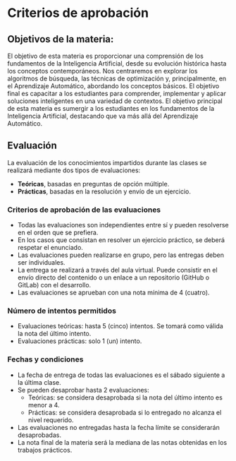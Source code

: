 # Criterios de aprobación

## Objetivos de la materia:

El objetivo de esta materia es proporcionar una comprensión de los fundamentos de la Inteligencia Artificial, desde su 
evolución histórica hasta los conceptos contemporáneos. Nos centraremos en explorar los algoritmos de búsqueda, las 
técnicas de optimización y, principalmente, en el Aprendizaje Automático, abordando los conceptos básicos. El objetivo 
final es capacitar a los estudiantes para comprender, implementar y aplicar soluciones inteligentes en una variedad de 
contextos. El objetivo principal de esta materia es sumergir a los estudiantes en los fundamentos de la Inteligencia 
Artificial, destacando que va más allá del Aprendizaje Automático. 

## Evaluación

La evaluación de los conocimientos impartidos durante las clases se realizará mediante dos tipos de evaluaciones:
- **Teóricas**, basadas en preguntas de opción múltiple.
- **Prácticas**, basadas en la resolución y envío de un ejercicio.

### Criterios de aprobación de las evaluaciones

- Todas las evaluaciones son independientes entre sí y pueden resolverse en el orden que se prefiera.
- En los casos que consistan en resolver un ejercicio práctico, se deberá respetar el enunciado.
- Las evaluaciones pueden realizarse en grupo, pero las entregas deben ser individuales.
- La entrega se realizará a través del aula virtual. Puede consistir en el envío directo del contenido o un enlace a un repositorio (GitHub o GitLab) con el desarrollo.
- Las evaluaciones se aprueban con una nota mínima de 4 (cuatro).

### Número de intentos permitidos

- Evaluaciones teóricas: hasta 5 (cinco) intentos. Se tomará como válida la nota del último intento.
- Evaluaciones prácticas: solo 1 (un) intento.

### Fechas y condiciones
- La fecha de entrega de todas las evaluaciones es el sábado siguiente a la última clase.
- Se pueden desaprobar hasta 2 evaluaciones:
  - Teóricas: se considera desaprobada si la nota del último intento es menor a 4.
  - Prácticas: se considera desaprobada si lo entregado no alcanza el nivel requerido.
- Las evaluaciones no entregadas hasta la fecha límite se considerarán desaprobadas.
- La nota final de la materia será la mediana de las notas obtenidas en los trabajos prácticos.
